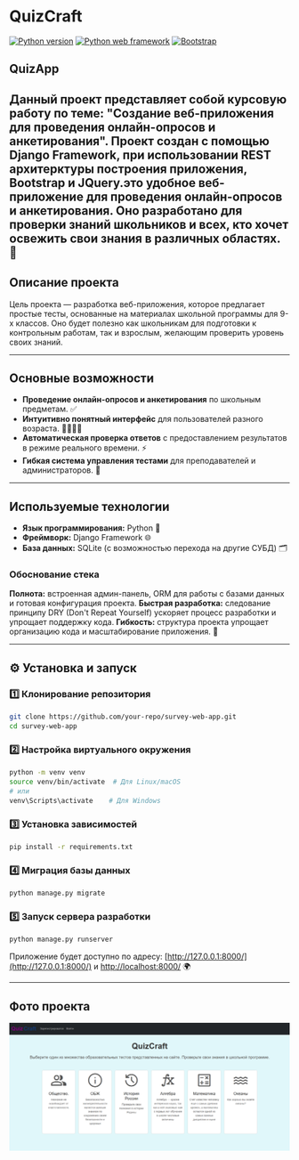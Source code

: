 # QuizCraft
[![Python version](https://img.shields.io/static/v1?label=Python&logo=python&message=3.12.7&color=blue)](https://www.python.org/)
[![Python web framework](https://img.shields.io/static/v1?label=Django&logo=django&message=5.0.6&color=blue)](https://www.djangoproject.com/)
[![Bootstrap](https://img.shields.io/static/v1?label=Bootstrap&logo=bootstrap&message=5.3.2&color=purple)](https://getbootstrap.com/)


## QuizApp
Данный проект представляет собой курсовую работу по теме: "**Создание веб-приложения для проведения онлайн-опросов и анкетирования**". Проект создан с помощью Django Framework, при использовании REST архитерктуры построения приложения, Bootstrap и JQuery.это удобное веб-приложение для проведения онлайн-опросов и анкетирования. Оно разработано для проверки знаний школьников и всех, кто хочет освежить свои знания в различных областях. 📝
---

## Описание проекта
Цель проекта — разработка веб-приложения, которое предлагает простые тесты, основанные на материалах школьной программы для 9-х классов. Оно будет полезно как школьникам для подготовки к контрольным работам, так и взрослым, желающим проверить уровень своих знаний.

---

## Основные возможности

- **Проведение онлайн-опросов и анкетирования** по школьным предметам. ✅
- **Интуитивно понятный интерфейс** для пользователей разного возраста. 👩‍🎓🧑‍💻
- **Автоматическая проверка ответов** с предоставлением результатов в режиме реального времени. ⚡
- **Гибкая система управления тестами** для преподавателей и администраторов. 🔧

---

## Используемые технологии

- **Язык программирования:** Python 🐍
- **Фреймворк:** Django Framework 🌐
- **База данных:** SQLite (с возможностью перехода на другие СУБД) 🗂️

### Обоснование стека

**Полнота:** встроенная админ-панель, ORM для работы с базами данных и готовая конфигурация проекта.
**Быстрая разработка:** следование принципу DRY (Don't Repeat Yourself) ускоряет процесс разработки и упрощает поддержку кода.
**Гибкость:** структура проекта упрощает организацию кода и масштабирование приложения. 📏


---

## ⚙️ Установка и запуск

### 1️⃣ Клонирование репозитория

```bash
git clone https://github.com/your-repo/survey-web-app.git
cd survey-web-app
```

### 2️⃣ Настройка виртуального окружения

```bash
python -m venv venv
source venv/bin/activate  # Для Linux/macOS
# или
venv\Scripts\activate    # Для Windows
```

### 3️⃣ Установка зависимостей

```bash
pip install -r requirements.txt
```

### 4️⃣ Миграция базы данных

```bash
python manage.py migrate
```

### 5️⃣ Запуск сервера разработки

```bash
python manage.py runserver
```

Приложение будет доступно по адресу: [http://127.0.0.1:8000/](http://127.0.0.1:8000/) и [http://localhost:8000/](http://localhost:8000/) 🌍

---

## Фото проекта

![главная страница](https://github.com/rusick1112/django_quiz/blob/main/image.png?raw=true)
